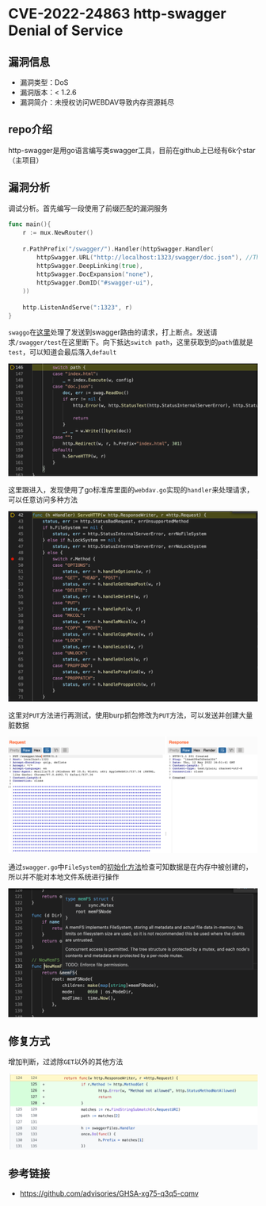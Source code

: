 # CVE-2022-24863 http-swagger Denial of Service 

## 漏洞信息
- 漏洞类型：DoS
- 漏洞版本：< 1.2.6
- 漏洞简介：未授权访问WEBDAV导致内存资源耗尽

## repo介绍
http-swagger是用go语言编写类swagger工具，目前在github上已经有6k个star（主项目）

## 漏洞分析
调试分析。首先编写一段使用了前缀匹配的漏洞服务
```go
func main(){
	r := mux.NewRouter()

	r.PathPrefix("/swagger/").Handler(httpSwagger.Handler(
		httpSwagger.URL("http://localhost:1323/swagger/doc.json"), //The url pointing to API definition
		httpSwagger.DeepLinking(true),
		httpSwagger.DocExpansion("none"),
		httpSwagger.DomID("#swagger-ui"),
	))

	http.ListenAndServe(":1323", r)
}
```
`swaggo`在[这里](https://github.com/swaggo/http-swagger/commit/b7d83e8fba85a7a51aa7e45e8244b4173f15049e#diff-44aa764656674984f26bf27a7bcd56f8c03ea4f6b1ee8b02c48bd7e6c6c8206fR124)处理了发送到swagger路由的请求，打上断点。发送请求`/swagger/test`在这里断下。向下抵达`switch path`，这里获取到的`path`值就是`test`，可以知道会最后落入`default`

![image](images/1.png)

这里跟进入，发现使用了go标准库里面的`webdav.go`实现的`handler`来处理请求，可以任意访问多种方法

![image](images/2.png)

这里对`PUT`方法进行再测试，使用burp抓包修改为`PUT`方法，可以发送并创建大量脏数据

![image](images/3.png)

通过`swagger.go`中`FileSystem`的[初始化方法](https://github.com/swaggo/files/blob/master/ab0x.go#L23)检查可知数据是在内存中被创建的，所以并不能对本地文件系统进行操作

![image](images/4.png)

## 修复方式
增加判断，过滤除`GET`以外的其他方法

![image](images/5.png)

## 参考链接
- https://github.com/advisories/GHSA-xg75-q3q5-cqmv